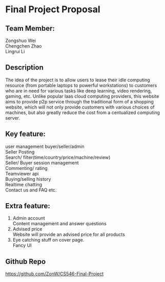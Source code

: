 # Final Project Proposal  
## Team Member:  
Zongshuo Wei  
Chengchen Zhao  
Lingrui Li

  
## Description  
The idea of the project is to allow users to lease their idle computing resource (from portable laptops to powerful workstations) to customers who are in need for various tasks like deep learning, video rendering, gaming, etc. Unlike popular Iaas cloud computing providers, this website aims to provide p2p service through the traditional form of a shopping website, which will not only provide customers with various choices of machines, but also greatly reduce the cost from a centualized computing server.  
  
## Key feature:  
user management  buyer/seller/admin  
Seller Posting  
Search/ filter(time/country/price/machine/review)  
Seller/ Buyer session management  
Commenting/ rating  
Teamviewer api  
Buying/selling history  
Realtime chatting  
Contact us and FAQ etc.  


## Extra feature:
1. Admin account  
Content management and answer questions  
2. Advised price  
Website will provide an advised price for all products  
3. Eye catching stuff on cover page.  
Fancy UI  
  
  
## Github Repo  
https://github.com/ZonW/CS546-Final-Project  
